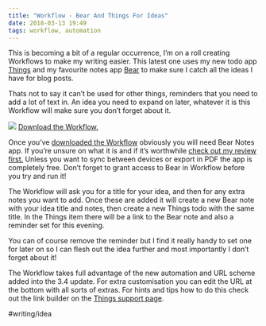 ```yaml
---
title: "Workflow - Bear And Things For Ideas"
date: 2018-03-13 19:49
tags: workflow, automation
---
```

This is becoming a bit of a regular occurrence, I’m on a roll creating Workflows to make my writing easier. This latest one uses my new todo app [Things](https://itunes.apple.com/gb/app/things-3/id904237743?mt=8&at=1000ltj4) and my favourite notes app [Bear](https://itunes.apple.com/gb/app/bear/id1016366447?mt=8&at=1000ltj4) to make sure I catch all the ideas I have for blog posts.

Thats not to say it can’t be used for other things, reminders that you need to add a lot of text in. An idea you need to expand on later, whatever it is this Workflow will make sure you don’t forget about it.

![](https://gr36.com/img/2018-03-13-workflow-idea-screenshots.png)
[Download the Workflow.](https://workflow.is/workflows/eba6f5949e9e443c8aa4a5e843fe39e2)

Once you’ve [downloaded the Workflow](https://workflow.is/workflows/eba6f5949e9e443c8aa4a5e843fe39e2) obviously you will need Bear Notes app. If you’re unsure on what it is and if it’s worthwhile [check out my review first.](https://gr36.com/2017-01-19-bear-app-review/) Unless you want to sync between devices or export in PDF the app is completely free. Don’t forget to grant access to Bear in Workflow before you try and run it!

The Workflow will ask you for a title for your idea, and then for any extra notes you want to add. Once these are added it will create a new Bear note with your idea title and notes, then create a new Things todo with the same title. In the Things item there will be a link to the Bear note and also a reminder set for this evening.

You can of course remove the reminder but I find it really handy to set one for later on so I can flesh out the idea further and most importantly I don’t forget about it!

The Workflow takes full advantage of the new automation and URL scheme added into the 3.4 update. For extra customisation you can edit the URL at the bottom with all sorts of extras. For hints and tips how to do this check out the link builder on the [Things support page](https://support.culturedcode.com/customer/en/portal/articles/2803573).

#writing/idea

